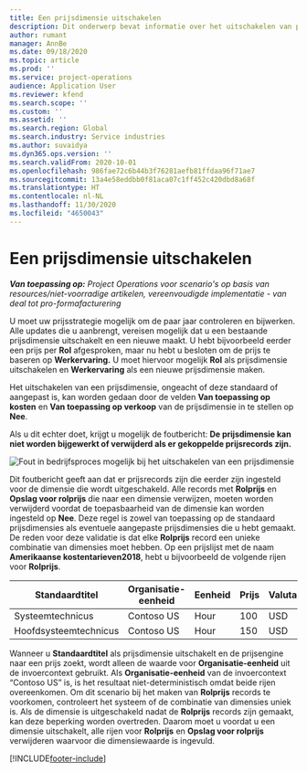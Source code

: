 ```yaml
---
title: Een prijsdimensie uitschakelen
description: Dit onderwerp bevat informatie over het uitschakelen van prijsdimensies.
author: rumant
manager: AnnBe
ms.date: 09/18/2020
ms.topic: article
ms.prod: ''
ms.service: project-operations
audience: Application User
ms.reviewer: kfend
ms.search.scope: ''
ms.custom: ''
ms.assetid: ''
ms.search.region: Global
ms.search.industry: Service industries
ms.author: suvaidya
ms.dyn365.ops.version: ''
ms.search.validFrom: 2020-10-01
ms.openlocfilehash: 986fae72c6b44b3f76281aefb81ffdaa96f71ae7
ms.sourcegitcommit: 13a4e58eddbb0f81aca07c1ff452c420dbd8a68f
ms.translationtype: HT
ms.contentlocale: nl-NL
ms.lasthandoff: 11/30/2020
ms.locfileid: "4650043"
---
```

# <a name="turning-off-a-pricing-dimension"></a>Een prijsdimensie uitschakelen

_**Van toepassing op:** Project Operations voor scenario's op basis van resources/niet-voorradige artikelen, vereenvoudigde implementatie - van deal tot pro-formafacturering_

U moet uw prijsstrategie mogelijk om de paar jaar controleren en bijwerken. Alle updates die u aanbrengt, vereisen mogelijk dat u een bestaande prijsdimensie uitschakelt en een nieuwe maakt. U hebt bijvoorbeeld eerder een prijs per **Rol** afgesproken, maar nu hebt u besloten om de prijs te baseren op **Werkervaring.** U moet hiervoor mogelijk **Rol** als prijsdimensie uitschakelen en **Werkervaring** als een nieuwe prijsdimensie maken. 

Het uitschakelen van een prijsdimensie, ongeacht of deze standaard of aangepast is, kan worden gedaan door de velden **Van toepassing op kosten** en **Van toepassing op verkoop** van de prijsdimensie in te stellen op **Nee**.

Als u dit echter doet, krijgt u mogelijk de foutbericht: **De prijsdimensie kan niet worden bijgewerkt of verwijderd als er gekoppelde prijsrecords zijn.**

![Fout in bedrijfsproces mogelijk bij het uitschakelen van een prijsdimensie](media/Business-Process-Error.png)

Dit foutbericht geeft aan dat er prijsrecords zijn die eerder zijn ingesteld voor de dimensie die wordt uitgeschakeld. Alle records met **Rolprijs** en **Opslag voor rolprijs** die naar een dimensie verwijzen, moeten worden verwijderd voordat de toepasbaarheid van de dimensie kan worden ingesteld op **Nee**. Deze regel is zowel van toepassing op de standaard prijsdimensies als eventuele aangepaste prijsdimensies die u hebt gemaakt. De reden voor deze validatie is dat elke **Rolprijs** record een unieke combinatie van dimensies moet hebben. Op een prijslijst met de naam **Amerikaanse kostentarieven2018**, hebt u bijvoorbeeld de volgende rijen voor **Rolprijs**. 

| Standaardtitel         | Organisatie-eenheid    |Eenheid   |Prijs  |Valuta  |
| -----------------------|-------------|-------|-------|----------|
| Systeemtechnicus|Contoso US|Hour| 100|USD|
| Hoofdsysteemtechnicus|Contoso US|Hour| 150| USD|


Wanneer u **Standaardtitel** als prijsdimensie uitschakelt en de prijsengine naar een prijs zoekt, wordt alleen de waarde voor **Organisatie-eenheid** uit de invoercontext gebruikt. Als **Organisatie-eenheid** van de invoercontext “Contoso US” is, is het resultaat niet-deterministisch omdat beide rijen overeenkomen. Om dit scenario bij het maken van **Rolprijs** records te voorkomen, controleert het systeem of de combinatie van dimensies uniek is. Als de dimensie is uitgeschakeld nadat de **Rolprijs** records zijn gemaakt, kan deze beperking worden overtreden. Daarom moet u voordat u een dimensie uitschakelt, alle rijen voor **Rolprijs** en **Opslag voor rolprijs** verwijderen waarvoor die dimensiewaarde is ingevuld.


[!INCLUDE[footer-include](../includes/footer-banner.md)]
